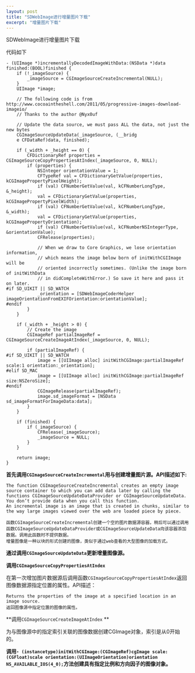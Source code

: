 ```yaml
---
layout: post
title: "SDWebImage进行增量图片下载"
excerpt: "增量图片下载"
---
```

SDWebImage进行增量图片下载

代码如下

```
- (UIImage *)incrementallyDecodedImageWithData:(NSData *)data finished:(BOOL)finished {
    if (!_imageSource) {
        _imageSource = CGImageSourceCreateIncremental(NULL);
    }
    UIImage *image;
    
    // The following code is from http://www.cocoaintheshell.com/2011/05/progressive-images-download-imageio/
    // Thanks to the author @Nyx0uf
    
    // Update the data source, we must pass ALL the data, not just the new bytes
    CGImageSourceUpdateData(_imageSource, (__bridg
    e CFDataRef)data, finished);
    
    if (_width + _height == 0) {
        CFDictionaryRef properties = CGImageSourceCopyPropertiesAtIndex(_imageSource, 0, NULL);
        if (properties) {
            NSInteger orientationValue = 1;
            CFTypeRef val = CFDictionaryGetValue(properties, kCGImagePropertyPixelHeight);
            if (val) CFNumberGetValue(val, kCFNumberLongType, &_height);
            val = CFDictionaryGetValue(properties, kCGImagePropertyPixelWidth);
            if (val) CFNumberGetValue(val, kCFNumberLongType, &_width);
            val = CFDictionaryGetValue(properties, kCGImagePropertyOrientation);
            if (val) CFNumberGetValue(val, kCFNumberNSIntegerType, &orientationValue);
            CFRelease(properties);
            
            // When we draw to Core Graphics, we lose orientation information,
            // which means the image below born of initWithCGIImage will be
            // oriented incorrectly sometimes. (Unlike the image born of initWithData
            // in didCompleteWithError.) So save it here and pass it on later.
#if SD_UIKIT || SD_WATCH
            _orientation = [SDWebImageCoderHelper imageOrientationFromEXIFOrientation:orientationValue];
#endif
        }
    }
    
    if (_width + _height > 0) {
        // Create the image
        CGImageRef partialImageRef = CGImageSourceCreateImageAtIndex(_imageSource, 0, NULL);
        
        if (partialImageRef) {
#if SD_UIKIT || SD_WATCH
            image = [[UIImage alloc] initWithCGImage:partialImageRef scale:1 orientation:_orientation];
#elif SD_MAC
            image = [[UIImage alloc] initWithCGImage:partialImageRef size:NSZeroSize];
#endif
            CGImageRelease(partialImageRef);
            image.sd_imageFormat = [NSData sd_imageFormatForImageData:data];
        }
    }
    
    if (finished) {
        if (_imageSource) {
            CFRelease(_imageSource);
            _imageSource = NULL;
        }
    }
    
    return image;
}
```

**首先调用```CGImageSourceCreateIncremental```用与创建增量图片源。API描述如下:**

```
The function CGImageSourceCreateIncremental creates an empty image source container to which you can add data later by calling the functions CGImageSourceUpdateDataProvider or CGImageSourceUpdateData. You don’t provide data when you call this function.
An incremental image is an image that is created in chunks, similar to the way large images viewed over the web are loaded piece by piece.

函数CGImageSourceCreateIncremental创建一个空的图片数据源容器，稍后可以通过调用函数CGImageSourceUpdateDataProvider或CGImageSourceUpdateData向该容器添加数据。调用此函数时不提供数据。
增量图像是一种以块的形式创建的图像，类似于通过web查看的大型图像的加载方式。
```

**通过调用```CGImageSourceUpdateData```更新增量图像源。**

**调用```CGImageSourceCopyPropertiesAtIndex```**

在第一次增加图片数据源后调用函数```CGImageSourceCopyPropertiesAtIndex```返回图像数据源指定位置的属性。API描述：

```
Returns the properties of the image at a specified location in an image source.
返回图像源中指定位置的图像的属性。
```

**调用```CGImageSourceCreateImageAtIndex``` **

为与图像源中的指定索引关联的图像数据创建CGImage对象，索引是从0开始的。

**调用```- (instancetype)initWithCGImage:(CGImageRef)cgImage scale:(CGFloat)scale orientation:(UIImageOrientation)orientation NS_AVAILABLE_IOS(4_0);```方法创建具有指定比例和方向因子的图像对象。**













